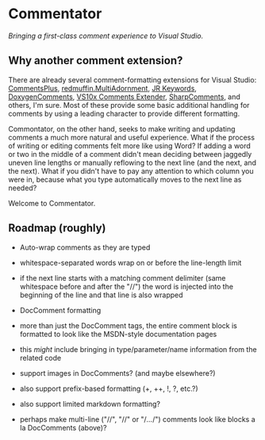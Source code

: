 # Commentator

_Bringing a first-class comment experience to Visual Studio._

## Why another comment extension?

There are already several comment-formatting extensions for Visual Studio:
[CommentsPlus](http://visualstudiogallery.msdn.microsoft.com/f76e86e3-03ca-4ac8-ba88-58c8f8d818f4),
[redmuffin.MultiAdornment](http://visualstudiogallery.msdn.microsoft.com/03e958d5-66a5-4947-9d5e-334766cc5877),
[JR Keywords](http://visualstudiogallery.msdn.microsoft.com/a99a9ef0-aba2-4948-a74e-abbc0d1a7daa),
[DoxygenComments](http://visualstudiogallery.msdn.microsoft.com/11a30c1c-593b-4399-a702-f23a56dd8548),
[VS10x Comments Extender](http://visualstudiogallery.msdn.microsoft.com/17c68951-7743-40bd-ad35-608706f54a92),
[SharpComments](http://visualstudiogallery.msdn.microsoft.com/32b91d27-2a0f-4a4b-9ad3-caed8b4ced4b),
and others, I'm sure.  Most of these provide some basic additional handling for
comments by using a leading character to provide different formatting.

Commontator, on the other hand, seeks to make writing and updating comments a
much more natural and useful experience.  What if the process of writing or
editing comments felt more like using Word?  If adding a word or two in the
middle of a comment didn't mean deciding between jaggedly uneven line lengths
or manually reflowing to the next line (and the next, and the next).  What if
you didn't have to pay any attention to which column you were in, because what
you type automatically moves to the next line as needed?

Welcome to Commentator.

## Roadmap (roughly)

 * Auto-wrap comments as they are typed

  * whitespace-separated words wrap on or before the line-length limit

  * if the next line starts with a matching comment delimiter (same whitespace
    before and after the "//") the word is injected into the beginning of the
    line and that line is also wrapped

 * DocComment formatting

  * more than just the DocComment tags, the entire comment block is formatted
    to look like the MSDN-style documentation pages

  * this _might_ include bringing in type/parameter/name information from the
    related code

  * support images in DocComments?  (and maybe elsewhere?)

 * also support prefix-based formatting (+, ++, !, ?, etc.?)

 * also support limited markdown formatting?

 * perhaps make multi-line ("//", "//" or "/*...*/") comments look like blocks
   a la DocComments (above)?
